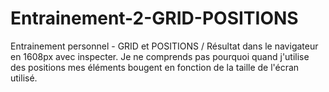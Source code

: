 # Entrainement-2-GRID-POSITIONS
Entrainement personnel - GRID et POSITIONS / Résultat dans le navigateur en 1608px avec inspecter. Je ne comprends pas pourquoi quand j'utilise des positions mes éléments bougent en fonction de la taille de l'écran utilisé.
